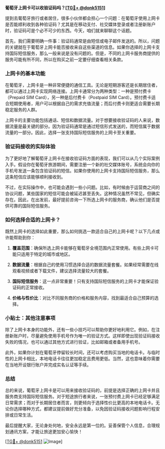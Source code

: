 **葡萄牙上网卡可以收验证码吗？[[TG💪+ @donk5151](https://t.me/s/donk5151)]**

提到去葡萄牙旅行或者居住，很多小伙伴都会担心一个问题：在葡萄牙使用上网卡是否能顺利收到各种验证码？尤其是在移动支付、社交媒体登录或者注册新账户时，验证码可是个必不可少的东西。今天，咱们就来聊聊这个话题。

首先，我们需要明确一件事：验证码通常是由短信或电子邮件发送的。所以，问题的关键就在于葡萄牙上网卡能否接收来自这些渠道的信息。如果你选择的上网卡支持国际短信服务，那么一般来说是没有问题的。但是，不同的上网卡服务商提供的服务可能有所不同，所以在购买之前一定要仔细查看相关条款。

### 上网卡的基本功能

在葡萄牙，上网卡是一种非常便捷的通信工具。无论是短期游客还是长期居住者，都可以通过上网卡实现网络连接。上网卡通常分为两种类型：一种是预付费卡（Prepaid SIM Card），另一种是后付费卡（Postpaid SIM Card）。预付费卡适合短期使用者，用户可以根据自己的需求充值流量；而后付费卡则更适合需要长期稳定服务的人群。

上网卡的主要功能包括通话、短信和数据流量。对于想要接收验证码的人来说，数据流量是最关键的部分。因为验证码通常是通过短信形式发送的，而短信属于数据流量的一部分。因此，选择一张支持国际短信服务的上网卡至关重要。

### 验证码接收的实际体验

为了更好地了解葡萄牙上网卡在接收验证码方面的表现，我们可以从几个实际案例入手。假设你在葡萄牙旅游期间，需要注册一个新的社交媒体账号，系统会向你的手机号发送一条包含验证码的短信。如果你使用的上网卡支持国际短信服务，那么这条短信应该能够顺利接收到。

不过，在实际操作中，也可能会遇到一些小问题。比如，有时候由于运营商之间的协议问题，某些国家的短信可能会被延迟甚至丢失。这种情况虽然不常见，但确实存在。因此，在出发前，最好提前咨询一下所选上网卡的服务商，确认他们是否提供可靠的国际短信服务。

### 如何选择合适的上网卡？

既然上网卡的选择如此重要，那么如何挑选一款适合自己的上网卡呢？以下几点或许能帮助到你：

1. **覆盖范围**：确保所选上网卡能够在葡萄牙全境范围内正常使用。有些上网卡可能只适用于特定的城市或地区。
   
2. **数据流量**：根据自己的使用习惯选择合适的数据流量套餐。如果经常需要在线观看视频或者下载文件，建议选择流量较大的套餐。
   
3. **国际短信服务**：这一点非常重要！只有支持国际短信服务的上网卡才能保证验证码的正常接收。
   
4. **价格与性价比**：对比不同服务商的价格和服务内容，找到最适合自己预算的选择。

### 小贴士：其他注意事项

除了上网卡本身的功能外，还有一些小技巧可以帮助你更好地利用它。例如，在注册新账户时，尽量避免使用手机号作为唯一的验证方式。这样即使出现验证码接收失败的情况，也可以通过其他方式进行验证，比如邮箱或者备用手机号。

此外，如果你计划在葡萄牙停留较长时间，还可以考虑购买当地的电话卡。与临时性的上网卡相比，本地电话卡往往更加稳定且费用更低。当然，这也意味着你需要在当地开设银行账户并完成实名认证等手续。

### 总结

总的来说，葡萄牙上网卡是可以用来接收验证码的，前提是选择正确的上网卡并且服务商支持国际短信服务。对于短途旅行者来说，一张预付费上网卡已经足够满足日常需求；而对于长期居住者而言，则更倾向于选择性价比更高的本地电话卡。无论你选择哪种方式，都建议提前做好充分准备，以免因验证码接收问题影响行程安排或日常生活。

最后提醒大家，无论身处何地，安全永远是第一位的。妥善保管个人信息，合理规划通讯方案，才能让旅途更加安心愉快！

[[TG💪+ @donk5151](https://t.me/s/donk5151) ![Image](https://i.postimg.cc/rwNCRYN7/Snipaste-2025-04-30-17-27-05.png)]